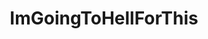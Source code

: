 ---
title: ImGoingToHellForThis
crosslinks:
- livven
- autourbanbot
- circlebroke2
- AgainstHateSubreddits
- jesuschristreddit
- Drama
- ShitAmericansSay
- nocontext
- SubredditDrama
- NegativeWithGold
- theNew_Donald
- 33nhniv
- evenwithcontext
- The_Donald
- worstof
- botsrights
- titlegore
- HailCorporate
- AsABlackMan
- opieandanthony
---